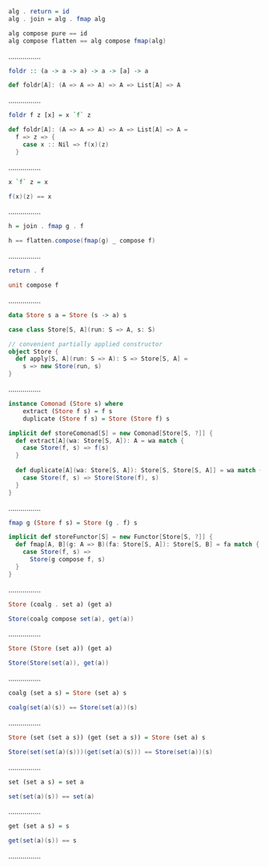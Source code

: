 ```Haskell
alg . return = id
alg . join = alg . fmap alg
```
```scala
alg compose pure == id
alg compose flatten == alg compose fmap(alg)
```
................
```Haskell
foldr :: (a -> a -> a) -> a -> [a] -> a
```
```scala
def foldr[A]: (A => A => A) => A => List[A] => A
```
................
```Haskell
foldr f z [x] = x `f` z
```
```scala
def foldr[A]: (A => A => A) => A => List[A] => A =
  f => z => {
    case x :: Nil => f(x)(z)
  }
```
................
```Haskell
x `f` z = x
```
```scala
f(x)(z) == x
```
................
```Haskell
h = join . fmap g . f
```
```scala
h == flatten.compose(fmap(g) _ compose f)
```
................
```Haskell
return . f
```
```scala
unit compose f
```
................
```Haskell
data Store s a = Store (s -> a) s
```
```scala
case class Store[S, A](run: S => A, s: S)

// convenient partially applied constructor
object Store {
  def apply[S, A](run: S => A): S => Store[S, A] =
    s => new Store(run, s)
}
```
................
```Haskell
instance Comonad (Store s) where
    extract (Store f s) = f s
    duplicate (Store f s) = Store (Store f) s
```
```scala
implicit def storeComonad[S] = new Comonad[Store[S, ?]] {
  def extract[A](wa: Store[S, A]): A = wa match {
    case Store(f, s) => f(s)
  }
  
  def duplicate[A](wa: Store[S, A]): Store[S, Store[S, A]] = wa match {
    case Store(f, s) => Store(Store(f), s)
  }
}
```
................
```Haskell
fmap g (Store f s) = Store (g . f) s
```
```scala
implicit def storeFunctor[S] = new Functor[Store[S, ?]] {
  def fmap[A, B](g: A => B)(fa: Store[S, A]): Store[S, B] = fa match {
    case Store(f, s) =>
      Store(g compose f, s)
  }
}
```
................
```Haskell
Store (coalg . set a) (get a)
```
```scala
Store(coalg compose set(a), get(a))
```
................
```Haskell
Store (Store (set a)) (get a)
```
```scala
Store(Store(set(a)), get(a))
```
................
```Haskell
coalg (set a s) = Store (set a) s
```
```scala
coalg(set(a)(s)) == Store(set(a))(s)
```
................
```Haskell
Store (set (set a s)) (get (set a s)) = Store (set a) s
```
```scala
Store(set(set(a)(s)))(get(set(a)(s))) == Store(set(a))(s)
```
................
```Haskell
set (set a s) = set a
```
```scala
set(set(a)(s)) == set(a)
```
................
```Haskell
get (set a s) = s
```
```scala
get(set(a)(s)) == s
```
................
